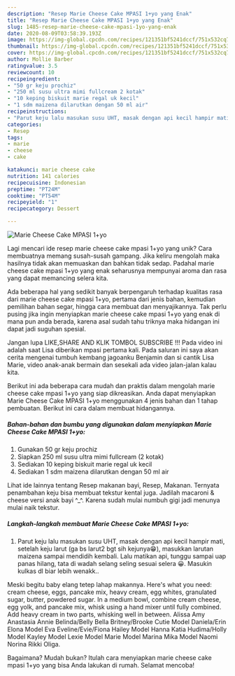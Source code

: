 ```yaml
---
description: "Resep Marie Cheese Cake MPASI 1+yo yang Enak"
title: "Resep Marie Cheese Cake MPASI 1+yo yang Enak"
slug: 1485-resep-marie-cheese-cake-mpasi-1yo-yang-enak
date: 2020-08-09T03:58:39.193Z
image: https://img-global.cpcdn.com/recipes/121351bf5241dccf/751x532cq70/marie-cheese-cake-mpasi-1yo-foto-resep-utama.jpg
thumbnail: https://img-global.cpcdn.com/recipes/121351bf5241dccf/751x532cq70/marie-cheese-cake-mpasi-1yo-foto-resep-utama.jpg
cover: https://img-global.cpcdn.com/recipes/121351bf5241dccf/751x532cq70/marie-cheese-cake-mpasi-1yo-foto-resep-utama.jpg
author: Mollie Barber
ratingvalue: 3.5
reviewcount: 10
recipeingredient:
- "50 gr keju prochiz"
- "250 ml susu ultra mimi fullcream 2 kotak"
- "10 keping biskuit marie regal uk kecil"
- "1 sdm maizena dilarutkan dengan 50 ml air"
recipeinstructions:
- "Parut keju lalu masukan susu UHT, masak dengan api kecil hampir mati, setelah keju larut (ga bs larut2 bgt sih kejunya😁), masukkan larutan maizena sampai mendidih kembali. Lalu matikan api, tunggu sampai uap panas hilang, tata di wadah selang seling sesuai selera 😀. Masukin kulkas dl biar lebih wenakk.."
categories:
- Resep
tags:
- marie
- cheese
- cake

katakunci: marie cheese cake 
nutrition: 141 calories
recipecuisine: Indonesian
preptime: "PT24M"
cooktime: "PT54M"
recipeyield: "1"
recipecategory: Dessert

---
```



![Marie Cheese Cake MPASI 1+yo](https://img-global.cpcdn.com/recipes/121351bf5241dccf/751x532cq70/marie-cheese-cake-mpasi-1yo-foto-resep-utama.jpg)

Lagi mencari ide resep marie cheese cake mpasi 1+yo yang unik? Cara membuatnya memang susah-susah gampang. Jika keliru mengolah maka hasilnya tidak akan memuaskan dan bahkan tidak sedap. Padahal marie cheese cake mpasi 1+yo yang enak seharusnya mempunyai aroma dan rasa yang dapat memancing selera kita.

Ada beberapa hal yang sedikit banyak berpengaruh terhadap kualitas rasa dari marie cheese cake mpasi 1+yo, pertama dari jenis bahan, kemudian pemilihan bahan segar, hingga cara membuat dan menyajikannya. Tak perlu pusing jika ingin menyiapkan marie cheese cake mpasi 1+yo yang enak di mana pun anda berada, karena asal sudah tahu triknya maka hidangan ini dapat jadi suguhan spesial.

Jangan lupa LIKE,SHARE AND KLIK TOMBOL SUBSCRIBE !!! Pada video ini adalah saat Lisa diberikan mpasi pertama kali. Pada saluran ini saya akan cerita mengenai tumbuh kembang jagoanku Benjamin dan si cantik Lisa Marie, video anak-anak bermain dan sesekali ada video jalan-jalan kalau kita.


Berikut ini ada beberapa cara mudah dan praktis dalam mengolah marie cheese cake mpasi 1+yo yang siap dikreasikan. Anda dapat menyiapkan Marie Cheese Cake MPASI 1+yo menggunakan 4 jenis bahan dan 1 tahap pembuatan. Berikut ini cara dalam membuat hidangannya.

<!--inarticleads1-->

##### Bahan-bahan dan bumbu yang digunakan dalam menyiapkan Marie Cheese Cake MPASI 1+yo:

1. Gunakan 50 gr keju prochiz
1. Siapkan 250 ml susu ultra mimi fullcream (2 kotak)
1. Sediakan 10 keping biskuit marie regal uk kecil
1. Sediakan 1 sdm maizena dilarutkan dengan 50 ml air


Lihat ide lainnya tentang Resep makanan bayi, Resep, Makanan. Ternyata penambahan keju bisa membuat tekstur kental juga. Jadilah macaroni &amp; cheese versi anak bayi ^_^. Karena sudah mulai numbuh gigi jadi menunya mulai naik tekstur. 

<!--inarticleads2-->

##### Langkah-langkah membuat Marie Cheese Cake MPASI 1+yo:

1. Parut keju lalu masukan susu UHT, masak dengan api kecil hampir mati, setelah keju larut (ga bs larut2 bgt sih kejunya😁), masukkan larutan maizena sampai mendidih kembali. Lalu matikan api, tunggu sampai uap panas hilang, tata di wadah selang seling sesuai selera 😀. Masukin kulkas dl biar lebih wenakk..


Meski begitu baby elang tetep lahap makannya. Here&#39;s what you need: cream cheese, eggs, pancake mix, heavy cream, egg whites, granulated sugar, butter, powdered sugar. In a medium bowl, combine cream cheese, egg yolk, and pancake mix, whisk using a hand mixer until fully combined. Add heavy cream in two parts, whisking well in between. Alissa Amy Anastasia Annie Belinda/Belly Bella Britney/Brooke Cutie Model Daniela/Erin Elona Model Eva Eveline/Evie/Fiona Hailey Model Hanna Katia Hudima/Holly Model Kayley Model Lexie Model Marie Model Marina Mika Model Naomi Norina Rikki Oliga. 

Bagaimana? Mudah bukan? Itulah cara menyiapkan marie cheese cake mpasi 1+yo yang bisa Anda lakukan di rumah. Selamat mencoba!
